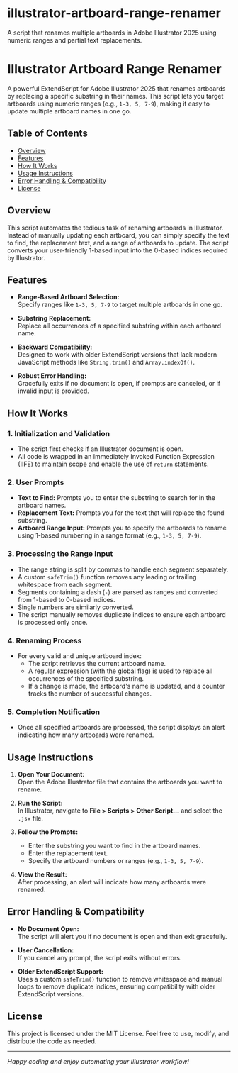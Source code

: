 # illustrator-artboard-range-renamer
A script that renames multiple artboards in Adobe Illustrator 2025 using numeric ranges and partial text replacements.

# Illustrator Artboard Range Renamer

A powerful ExtendScript for Adobe Illustrator 2025 that renames artboards by replacing a specific substring in their names. This script lets you target artboards using numeric ranges (e.g., `1-3, 5, 7-9`), making it easy to update multiple artboard names in one go.

## Table of Contents

- [Overview](#overview)
- [Features](#features)
- [How It Works](#how-it-works)
- [Usage Instructions](#usage-instructions)
- [Error Handling & Compatibility](#error-handling--compatibility)
- [License](#license)

## Overview

This script automates the tedious task of renaming artboards in Illustrator. Instead of manually updating each artboard, you can simply specify the text to find, the replacement text, and a range of artboards to update. The script converts your user-friendly 1-based input into the 0-based indices required by Illustrator.

## Features

- **Range-Based Artboard Selection:**  
  Specify ranges like `1-3, 5, 7-9` to target multiple artboards in one go.
  
- **Substring Replacement:**  
  Replace all occurrences of a specified substring within each artboard name.
  
- **Backward Compatibility:**  
  Designed to work with older ExtendScript versions that lack modern JavaScript methods like `String.trim()` and `Array.indexOf()`.
  
- **Robust Error Handling:**  
  Gracefully exits if no document is open, if prompts are canceled, or if invalid input is provided.

## How It Works

### 1. Initialization and Validation
- The script first checks if an Illustrator document is open.
- All code is wrapped in an Immediately Invoked Function Expression (IIFE) to maintain scope and enable the use of `return` statements.

### 2. User Prompts
- **Text to Find:** Prompts you to enter the substring to search for in the artboard names.
- **Replacement Text:** Prompts you for the text that will replace the found substring.
- **Artboard Range Input:** Prompts you to specify the artboards to rename using 1-based numbering in a range format (e.g., `1-3, 5, 7-9`).

### 3. Processing the Range Input
- The range string is split by commas to handle each segment separately.
- A custom `safeTrim()` function removes any leading or trailing whitespace from each segment.
- Segments containing a dash (`-`) are parsed as ranges and converted from 1-based to 0-based indices.
- Single numbers are similarly converted.
- The script manually removes duplicate indices to ensure each artboard is processed only once.

### 4. Renaming Process
- For every valid and unique artboard index:
  - The script retrieves the current artboard name.
  - A regular expression (with the global flag) is used to replace all occurrences of the specified substring.
  - If a change is made, the artboard's name is updated, and a counter tracks the number of successful changes.

### 5. Completion Notification
- Once all specified artboards are processed, the script displays an alert indicating how many artboards were renamed.

## Usage Instructions

1. **Open Your Document:**  
   Open the Adobe Illustrator file that contains the artboards you want to rename.

2. **Run the Script:**  
   In Illustrator, navigate to **File > Scripts > Other Script...** and select the `.jsx` file.

3. **Follow the Prompts:**  
   - Enter the substring you want to find in the artboard names.
   - Enter the replacement text.
   - Specify the artboard numbers or ranges (e.g., `1-3, 5, 7-9`).

4. **View the Result:**  
   After processing, an alert will indicate how many artboards were renamed.

## Error Handling & Compatibility

- **No Document Open:**  
  The script will alert you if no document is open and then exit gracefully.

- **User Cancellation:**  
  If you cancel any prompt, the script exits without errors.

- **Older ExtendScript Support:**  
  Uses a custom `safeTrim()` function to remove whitespace and manual loops to remove duplicate indices, ensuring compatibility with older ExtendScript versions.

## License

This project is licensed under the MIT License. Feel free to use, modify, and distribute the code as needed.

---

*Happy coding and enjoy automating your Illustrator workflow!*
